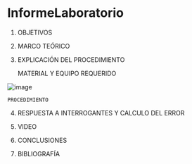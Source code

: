 # InformeLaboratorio


1. OBJETIVOS



2. MARCO TEÓRICO 


3. EXPLICACIÓN DEL PROCEDIMIENTO


    MATERIAL Y EQUIPO REQUERIDO

![image](https://user-images.githubusercontent.com/116781677/202609539-ee96e639-037d-4e88-a232-552b8e8767d6.png)

    PROCEDIMIENTO

4. RESPUESTA A INTERROGANTES Y CALCULO DEL ERROR



5. VIDEO




6. CONCLUSIONES




7. BIBLIOGRAFÍA

